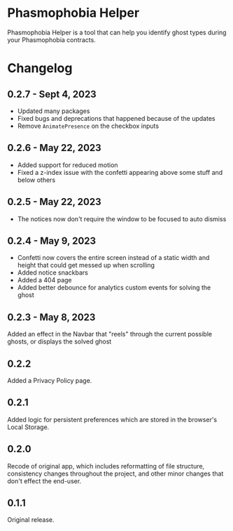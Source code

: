 # Phasmophobia Helper

Phasmophobia Helper is a tool that can help you identify ghost types during your Phasmophobia contracts.

# Changelog

## 0.2.7 - Sept 4, 2023

- Updated many packages
- Fixed bugs and deprecations that happened because of the updates
- Remove `AnimatePresence` on the checkbox inputs

## 0.2.6 - May 22, 2023

- Added support for reduced motion
- Fixed a z-index issue with the confetti appearing above some stuff and below others

## 0.2.5 - May 22, 2023

- The notices now don't require the window to be focused to auto dismiss

## 0.2.4 - May 9, 2023

- Confetti now covers the entire screen instead of a static width and height that could get messed up when scrolling
- Added notice snackbars
- Added a 404 page
- Added better debounce for analytics custom events for solving the ghost

## 0.2.3 - May 8, 2023

Added an effect in the Navbar that "reels" through the current possible ghosts, or displays the solved ghost

## 0.2.2

Added a Privacy Policy page.

## 0.2.1

Added logic for persistent preferences which are stored in the browser's Local Storage.

## 0.2.0

Recode of original app, which includes reformatting of file structure, consistency changes throughout the project, and other minor changes that don't effect the end-user.

## 0.1.1

Original release.
